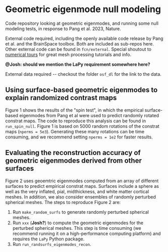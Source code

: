 # Geometric eigenmode null modeling

Code repository looking at geometric eigenmodes, and running some null modeling tests, in response to Pang et al. 2023, Nature. 

External code required, including the openly available code release by Pang et al. and the BrainSpace toolbox. Both are included as sub-repos here. Other external code can be found in `fcn/external`. Special shoutout to [numerical tours](https://github.com/gpeyre/numerical-tours) for great mesh processing tutorials and info. 

**@Josh: should we mention the LaPy requirement somewhere here?**

External data required -- checkout the folder `osf_dl` for the link to the data. 

## Using surface-based geometric eigenmodes to explain randomized contrast maps ##

Figure 1 shows the results of the "spin test", in which the empirical surface-based eigenmodes from Pang et al were used to predict randomly rotated constrat maps. The code to reproduce this analysis can be found in `run_spin_null`. Figure 1 is based on 5000 random rotations of the constrat maps (`nperms = 5e3`). Generating these many rotations can be time consuming, and we recommend setting `nperms = 1e2` for faster results.

## Evaluating the reconstruction accuracy of geometric eigenmodes derived from other surfaces ##

Figure 2 uses geoemtric eigenmodes computed from an array of different surfaces to predict empirical constrat maps. Surfaces include a sphere as well as the very inflated, pial, midthickness, and white matter cortical meshes. In addition, we also consider ensembles of randomly perturbed spherical meshes. The steps to reproduce Figure 2 are:

1. Run `make_random_surfs` to generate randomly perturbed spherical meshes.
2. Run `xxx` (**Josh?**) to compute the geometric eigenmodes for the perturbed spherical meshes. This step is time consuming (we recommend running it on a high-performance computing platform) and requires the `LaPy` Python package.
3. Run `run_randsurfs_eigenmodes_recon`.
